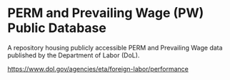 # PERM and Prevailing Wage (PW) Public Database

A repository housing publicly accessible PERM and Prevailing Wage data published by the Department of Labor (DoL). 

https://www.dol.gov/agencies/eta/foreign-labor/performance
